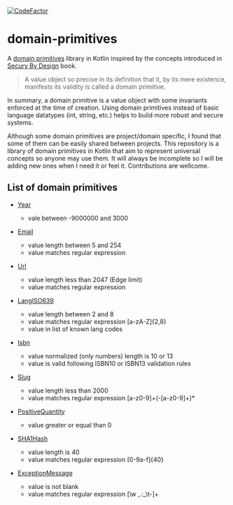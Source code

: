 [![CodeFactor](https://www.codefactor.io/repository/github/javiermf/domain-primitives/badge)](https://www.codefactor.io/repository/github/javiermf/domain-primitives)

# domain-primitives
A [domain primitives](http://software.sawano.se/2017/09/domain-primitives.html) library in Kotlin inspired by the concepts 
introduced in [Secury By Design](https://www.manning.com/books/secure-by-design) book.

> A value object so precise in its definition that it, by its mere existence, manifests its validity is called a domain primitive.

In summary, a domain primitive is a value object with some invariants enforced at the time of creation. Using domain primitives
instead of basic language datatypes (int, string, etc.) helps to build more robust and secure systems.

Although some domain primitives are project/domain specific, I found that some of them can be easily shared between projects. This
repository is a library of domain primitives in Kotlin that aim to represent universal concepts so anyone may use them. It will
always be incomplete so I will be adding new ones when I need it or feel it. Contributions are wellcome.

## List of domain primitives

* [Year](src/main/kotlin/org/javiermf/primitives/datetime/Year.kt)
  * vale between -9000000 and 3000
  
* [Email](src/main/kotlin/org/javiermf/primitives/email/Email.kt)
  * value length between 5 and 254
  * value matches regular expression
  
* [Url](src/main/kotlin/org/javiermf/primitives/url/Url.kt)
  * value length less than 2047 (Edge limit)
  * value matches regular expression
  
* [LangISO639](src/main/kotlin/org/javiermf/primitives/lang/LangISO639.kt)
  * value length between 2 and 8
  * value matches regular expression [a-zA-Z]{2,8}
  * value in list of known lang codes
  
* [Isbn](src/main/kotlin/org/javiermf/primitives/isbn/Isbn.kt)
  * value normalized (only numbers) length is 10 or 13
  * value is valid following ISBN10 or ISBN13 validation rules
  
* [Slug](src/main/kotlin/org/javiermf/primitives/slug/Slug.kt)
  * value length less than 2000
  * value matches regular expression [a-z0-9]+(-[a-z0-9]+)*
  
* [PositiveQuantity](src/main/kotlin/org/javiermf/primitives/quantity/PositiveQuantity.kt)
  * value greater or equal than 0
  
* [SHA1Hash](src/main/kotlin/org/javiermf/primitives/auth/SHA1Hash.kt)
  * value length is 40
  * value matches regular expression [0-9a-f]{40}
  
* [ExceptionMessage](src/main/kotlin/org/javiermf/primitives/exceptions/ExceptionMessage.kt)
  * value is not blank
  * value matches regular expression [\w ,.:_\t-]+
 
  

